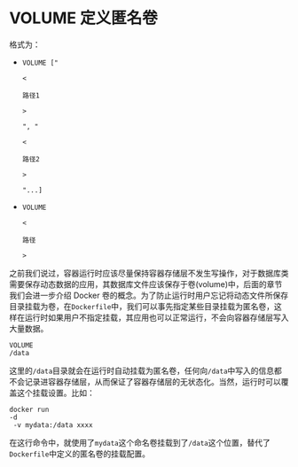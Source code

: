 # VOLUME 定义匿名卷

格式为：

* `VOLUME ["`

  `<`

  `路径1`

  `>`

  `", "`

  `<`

  `路径2`

  `>`

  `"...]`

* `VOLUME`

  `<`

  `路径`

  `>`

之前我们说过，容器运行时应该尽量保持容器存储层不发生写操作，对于数据库类需要保存动态数据的应用，其数据库文件应该保存于卷\(volume\)中，后面的章节我们会进一步介绍 Docker 卷的概念。为了防止运行时用户忘记将动态文件所保存目录挂载为卷，在`Dockerfile`中，我们可以事先指定某些目录挂载为匿名卷，这样在运行时如果用户不指定挂载，其应用也可以正常运行，不会向容器存储层写入大量数据。

```text
VOLUME
/data
```

这里的`/data`目录就会在运行时自动挂载为匿名卷，任何向`/data`中写入的信息都不会记录进容器存储层，从而保证了容器存储层的无状态化。当然，运行时可以覆盖这个挂载设置。比如：

```text
docker run 
-d
 -v mydata:/data xxxx
```

在这行命令中，就使用了`mydata`这个命名卷挂载到了`/data`这个位置，替代了`Dockerfile`中定义的匿名卷的挂载配置。

